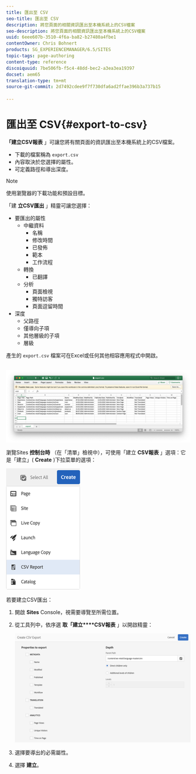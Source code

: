 ```yaml
---
title: 匯出至 CSV
seo-title: 匯出至 CSV
description: 將您頁面的相關資訊匯出至本機系統上的CSV檔案
seo-description: 將您頁面的相關資訊匯出至本機系統上的CSV檔案
uuid: 6eee607b-3510-4f6a-ba82-b27480a4fbe1
contentOwner: Chris Bohnert
products: SG_EXPERIENCEMANAGER/6.5/SITES
topic-tags: page-authoring
content-type: reference
discoiquuid: 7be506fb-f5c4-48dd-bec2-a3ea3ea19397
docset: aem65
translation-type: tm+mt
source-git-commit: 2d7492cdee9f7f730dfa6ad2ffae396b3a737b15

---
```



# 匯出至 CSV{#export-to-csv}

**「建立CSV報表** 」可讓您將有關頁面的資訊匯出至本機系統上的CSV檔案。

* 下載的檔案稱為 `export.csv`
* 內容取決於您選擇的屬性。
* 可定義路徑和導出深度。

>[!NOTE]
>
>使用瀏覽器的下載功能和預設目標。

「建 **立CSV匯出** 」精靈可讓您選擇：

* 要匯出的屬性
   * 中繼資料
      * 名稱
      * 修改時間
      * 已發佈
      * 範本
      * 工作流程
   * 轉換
      * 已翻譯
   * 分析
      * 頁面檢視
      * 獨特訪客
      * 頁面逗留時間
* 深度
   * 父路徑
   * 僅導向子項
   * 其他層級的子項
   * 層級

產生的 `export.csv` 檔案可在Excel或任何其他相容應用程式中開啟。

![]() ![etc-01](assets/etc-01.png)

瀏覽Sites **控制台時** （在「清單」檢視中），可使用「建立 **CSV報表** 」選項：它是「建立」( **Create** )下拉菜單的選項：

![etc-02](assets/etc-02.png)

若要建立CSV匯出：

1. 開啟 **Sites** Console，視需要導覽至所需位置。
1. 從工具列中，依序選 **取「建立****CSV報表** 」以開啟精靈：

   ![etc-03](assets/etc-03.png)

1. 選擇要導出的必需屬性。
1. 選擇 **建立**。
